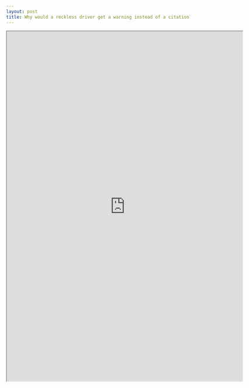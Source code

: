 ```yaml
---
layout: post
title: Why would a reckless driver get a warning instead of a citation?
---
```


<iframe src="https://public.tableau.com/views/TrafficViolationsinMaryland/Question?:embed=y&:display_count=yes&publish=yes"
 width="645" height="955"></iframe>
